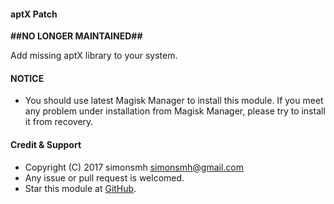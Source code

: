 #### aptX Patch

**##NO LONGER MAINTAINED##**

Add missing aptX library to your system.

#### NOTICE

* You should use latest Magisk Manager to install this module. If you meet any problem under installation from Magisk Manager, please try to install it from recovery.

#### Credit & Support

* Copyright (C) 2017 simonsmh <simonsmh@gmail.com>
* Any issue or pull request is welcomed.
* Star this module at [GitHub](https://github.com/Magisk-Modules-Repo/magisk-aptX-patch).

